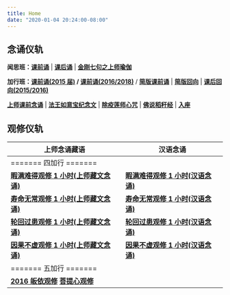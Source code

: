 ```yaml
---
title: Home
date: "2020-01-04 20:24:00-08:00"
---
```


## 念诵仪轨

**闻思班：[课前诵](https://1drv.ms/v/s!AipwG4OYfZ5Epw_Wx07mRNMRpSye?e=yXorrs)** | **[课后诵](https://1drv.ms/v/s!AipwG4OYfZ5EpxBeQ9AJXOTe9SWz?e=zK6fM9)** | **[金刚七句之上师瑜伽](https://1drv.ms/v/s!AipwG4OYfZ5EpxKSzOXJj3UJ4C77?e=vS6aJ2)**

**加行班：[课前诵(2015 届)](https://1drv.ms/v/s!AipwG4OYfZ5Epwo9FtgCjKF4UpPA?e=cXxDjh) / [课前诵(2016/2018)](https://1drv.ms/v/s!AipwG4OYfZ5Epwu85aKq3PbjYH75?e=cBu19J)** / **[简版课前诵](https://1drv.ms/v/s!AipwG4OYfZ5EpwxEw5ou_JuQdttl?e=tG8kRa)** | **[简版回向](https://1drv.ms/v/s!AipwG4OYfZ5Epwk_Fi3Zg3NaZJ4b?e=m5z8pO)** | **[课后回向(2015/2016)](https://1drv.ms/v/s!AipwG4OYfZ5Epw6Fkab8M9xMm8qL?e=rmhyZ5)**

**[上师课前念诵](https://1drv.ms/v/s!AipwG4OYfZ5Epw3549ZjQ8Q08LlT?e=Gh5Hjf)** | **[法王如意宝纪念文](/f/up/img_4578.png)** | **[除疫莲师心咒](https://1drv.ms/v/s!AipwG4OYfZ5EpxEqTUwbDokpGcvo?e=uIDkkx)** | **[佛说稻秆经](/pages/fsdgj/)** | **[入座](https://www.youtube.com/watch?v=qsYzkp9gCaA&list=PL7aUyQTIJqAjS5nIe9yN7iRuTth5Xgbhf&index=2)**

## 观修仪轨

| 上师念诵藏语                                                                                                                                            | 汉语念诵                                                                                                                 |
| ------------------------------------------------------------------------------------------------------------------------------------------------------- | ------------------------------------------------------------------------------------------------------------------------ |
| ======= 四加行 =======                                                                                                                                  |
| **[暇满难得观修 1 小时(上师藏文念诵)](https://1drv.ms/v/s!AipwG4OYfZ5Elhka9NXtXGEIN9Bv?e=wB0R9S)**                            | **[暇满难得观修 1 小时(汉语念诵)](https://1drv.ms/v/s!AipwG4OYfZ5ElhfyTkytDn3Sth_n?e=1wA8aD)** |
| **[寿命无常观修 1 小时(上师藏文念诵)](https://1drv.ms/v/s!AipwG4OYfZ5ElhqHaIuY5P-Ambsq?e=nWr0fu)**                            | **[寿命无常观修 1 小时(汉语念诵)](https://1drv.ms/v/s!AipwG4OYfZ5ElhhZjl0RfWeLAXQj?e=LKI2Fi)** |
| **[轮回过患观修 1 小时(上师藏文念诵)](https://1drv.ms/v/s!AipwG4OYfZ5Elhyu5qp6ErIDNKk5?e=XBceTm)**                            | **[轮回过患观修 1 小时(汉语念诵)](https://1drv.ms/v/s!AipwG4OYfZ5ElhbFhNP_z-qfFFnl?e=4r4zno)** |
| **[因果不虚观修 1 小时(上师藏文念诵)](https://1drv.ms/v/s!AipwG4OYfZ5ElhuYUFBcRKc1z-8e?e=U7ubdN)**                            | **[因果不虚观修 1 小时(汉语念诵)](https://1drv.ms/v/s!AipwG4OYfZ5ElhVolmFIk6nmB58x?e=yacmvk)** |
| ======= 五加行 =======                                                                                                                                  |
| **[2016 皈依观修](https://youtu.be/Sl73AkewsRA)** **[菩提心观修](https://www.youtube.com/watch?v=HLJPb3uUsYU&list=PL7aUyQTIJqAiQy9VJ0AK89N2aAnCLIvpO)** |
